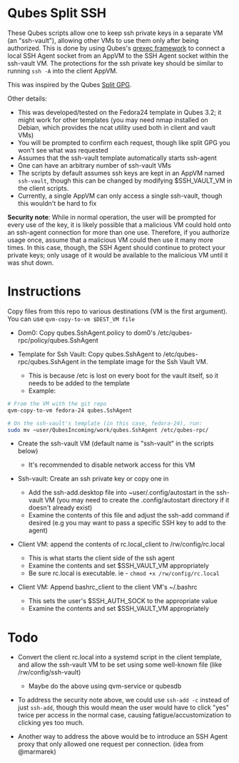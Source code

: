 # Qubes Split SSH

These Qubes scripts allow one to keep ssh private keys in a separate VM (an
"ssh-vault"), allowing other VMs to use them only after being authorized. This
is done by using Qubes's [qrexec
framework](https://www.qubes-os.org/doc/qrexec2/) to connect a local SSH Agent
socket from an AppVM to the SSH Agent socket within the ssh-vault VM. The
protections for the ssh private key should be similar to running `ssh -A` into
the client AppVM.

This was inspired by the Qubes [Split GPG](https://www.qubes-os.org/doc/split-gpg/).

Other details:
- This was developed/tested on the Fedora24 template in Qubes 3.2; it might work for other templates (you may need nmap installed on Debian, which provides the ncat utility used both in client and vault VMs)
- You will be prompted to confirm each request, though like split GPG you won't see what was requested
- Assumes that the ssh-vault template automatically starts ssh-agent
- One can have an arbitrary number of ssh-vault VMs
- The scripts by default assumes ssh keys are kept in an AppVM named `ssh-vault`, though this can be changed by modifying $SSH_VAULT_VM in the client scripts.
- Currently, a single AppVM can only access a single ssh-vault, though this wouldn't be hard to fix


**Security note**: While in normal operation, the user will be prompted for
every use of the key, it is likely possible that a malicious VM could hold onto
an ssh-agent connection for more than one use. Therefore, if you authorize
usage once, assume that a malicious VM could then use it many more times. In
this case, though, the SSH Agent should continue to protect your private keys;
only usage of it would be available to the malicious VM until it was shut down.

# Instructions

Copy files from this repo to various destinations (VM is the first argument). You can use `qvm-copy-to-vm $DEST_VM file`

- Dom0: Copy qubes.SshAgent.policy to dom0's /etc/qubes-rpc/policy/qubes.SshAgent

- Template for Ssh Vault: Copy qubes.SshAgent to /etc/qubes-rpc/qubes.SshAgent in the template image for the Ssh Vault VM.
    * This is because /etc is lost on every boot for the vault itself, so it needs to be added to the template
    * Example:
```bash
# From the VM with the git repo
qvm-copy-to-vm fedora-24 qubes.SshAgent

# On the ssh-vault's template (in this case, fedora-24), run:
sudo mv ~user/QubesIncoming/work/qubes.SshAgent /etc/qubes-rpc/
```
- Create the ssh-vault VM (default name is "ssh-vault" in the scripts below)
    * It's recommended to disable network access for this VM

- Ssh-vault: Create an ssh private key or copy one in
    * Add the ssh-add.desktop file into ~user/.config/autostart in the ssh-vault VM
      (you may need to create the .config/autostart directory if it doesn't already exist)
    * Examine the contents of this file and adjust the ssh-add command if desired (e.g
      you may want to pass a specific SSH key to add to the agent)

- Client VM: append the contents of rc.local_client to /rw/config/rc.local
    * This is what starts the client side of the ssh agent
    * Examine the contents and set $SSH_VAULT_VM appropriately
    * Be sure rc.local is executable. ie - `chmod +x /rw/config/rc.local`

- Client VM: Append bashrc_client to the client VM's ~/.bashrc
    * This sets the user's $SSH_AUTH_SOCK to the appropriate value
    * Examine the contents and set $SSH_VAULT_VM appropriately

# Todo

- Convert the client rc.local into a systemd script in the client template, and allow the ssh-vault VM to be set using some well-known file (like /rw/config/ssh-vault)
	- Maybe do the above using qvm-service or qubesdb

- To address the security note above, we could use `ssh-add -c` instead of just `ssh-add`, though this would mean the user would have to click "yes" twice per access in the normal case, causing fatigue/accustomization to clicking yes too much.

- Another way to address the above would be to introduce an SSH Agent proxy that only allowed one request per connection. (idea from @marmarek)
